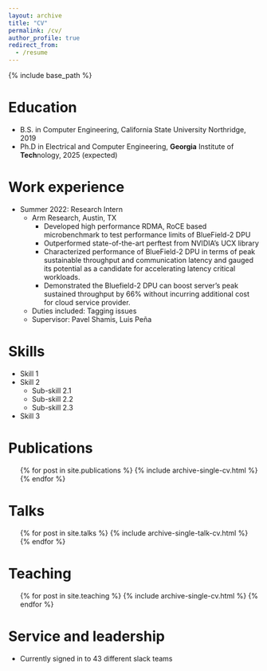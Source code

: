 ```yaml
---
layout: archive
title: "CV"
permalink: /cv/
author_profile: true
redirect_from:
  - /resume
---
```


{% include base_path %}

Education
======
* B.S. in Computer Engineering, California State University Northridge, 2019
* Ph.D in Electrical and Computer Engineering, <strong>Georgia</strong> Institute of <strong>Tech</strong>nology, 2025 (expected)

Work experience
======
* Summer 2022: Research Intern
  * Arm Research, Austin, TX
    *	Developed high performance RDMA, RoCE based microbenchmark to test performance limits of BlueField-2 DPU
      * Outperformed state-of-the-art perftest from NVIDIA’s UCX library
    * Characterized performance of BlueField-2 DPU in terms of peak sustainable throughput and communication latency and gauged its potential as a candidate for accelerating latency critical workloads.
    * Demonstrated the Bluefield-2 DPU can boost server’s peak sustained throughput by 66% without incurring additional cost for cloud service provider.
  * Duties included: Tagging issues
  * Supervisor: Pavel Shamis, Luis Pe<span>&#241;</span>a

Skills
======
* Skill 1
* Skill 2
  * Sub-skill 2.1
  * Sub-skill 2.2
  * Sub-skill 2.3
* Skill 3

Publications
======
  <ul>{% for post in site.publications %}
    {% include archive-single-cv.html %}
  {% endfor %}</ul>
  
Talks
======
  <ul>{% for post in site.talks %}
    {% include archive-single-talk-cv.html %}
  {% endfor %}</ul>
  
Teaching
======
  <ul>{% for post in site.teaching %}
    {% include archive-single-cv.html %}
  {% endfor %}</ul>
  
Service and leadership
======
* Currently signed in to 43 different slack teams
